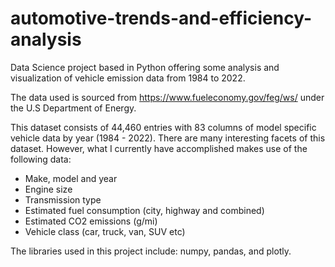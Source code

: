 # automotive-trends-and-efficiency-analysis
Data Science project based in Python offering some analysis and visualization of vehicle emission data from 1984 to 2022.


The data used is sourced from https://www.fueleconomy.gov/feg/ws/ under the U.S Department of Energy.


This dataset consists of 44,460 entries with 83 columns of model specific vehicle data by year (1984 - 2022). There are many interesting facets of this dataset. However, what I currently have accomplished makes use of the following data:

  - Make, model and year
  - Engine size
  - Transmission type
  - Estimated fuel consumption (city, highway and combined)
  - Estimated CO2 emissions (g/mi)
  - Vehicle class (car, truck, van, SUV etc)

The libraries used in this project include: numpy, pandas, and plotly.
